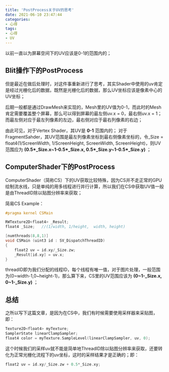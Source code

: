 ```yaml
---
title: 'PostProcess关于UV的思考'
date: 2021-06-10 23:47:44
categories:
- 心得
tags: 
- 心得
- UV
---
```


以前一直以为屏幕空间下的UV应该是0-1的范围内的；
<!--more-->

## Blit操作下的PostProcess

但是最近在做后处理时，对这件事重新进行了思考，其实Shader中使用的uv肯定是经过光栅化后的数据，既然是光栅化后的数据，那么UV坐标应该是像素中心的UV坐标；

后期一般都是通过DrawMesh来实现的，Mesh里的UV值为0-1，而此时的Mesh肯定需要覆盖整个屏幕，那么可以得到屏幕的最左侧uv.x = 0，最右侧uv.x = 1；而最左侧对应于最左列像素的左边，最右侧对应于最右列像素的右边；

由此可见，对于Vertex Shader，其UV是 **0-1** 范围内的；
对于FragmentSahder，其UV范围是最左列像素坐标到最右侧像素坐标的，令_Size = float4(1/ScreenWidth, 1/ScreenHeight, ScreenWidth, ScreenHeight)，则UV范围应为 **(0.5\*_Size.x~1-0.5\*_Size.x, 0.5\*_Size.y~1-0.5\*_Size.y)** ；

## ComputerShader下的PostProcess

ComputerShader（简称CS）下的UV获取比较特殊，因为CS并不走正常的GPU绘制流水线，只是单纯的用多线程进行并行计算，所以我们在CS中获取UV值一般是由ThreadID除以贴图分辨率来获取；

简易CS Example：

```C
#pragma kernel CSMain

RWTexture2D<float4> _Result;
float4 _Size;   //(1/width, 1/height,  width, height)

[numthreads(8,8,1)]
void CSMain (uint3 id : SV_DispatchThreadID)
{
    float2 uv = id.xy/_Size.zw;
    _Result[id.xy] = uv.x;
}
```

threadID即为我们分配的线程ID，每个线程有唯一值，对于图片处理，一般范围为(0~width-1,0~height-1)，那么算下来，CS里的UV范围应该为 **(0~1-_Size.x, 0~1-_Size.y)** ；

## 总结

之所以写下这篇文章，是因为在CS中，我们有时候需要使用采样器来采贴图，即：

```c++
Texture2D<float4> myTexture;
SamplerState linearClampSampler;
float4 color = myTexture.SampleLevel(linearClampSampler, uv, 0);
```

这个时候我们的采样uv就不能是简单地ThreadID除以贴图分辨率来获取，还要转化为正常光栅化流程下的uv坐标，这时的采样结果才是正确的；即：

```c++
float2 uv = id.xy/_Size.zw + 0.5*_Size.xy;
```
